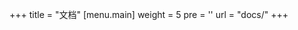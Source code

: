 +++
title = "文档"
[menu.main]
  weight = 5
  pre = '<i class="fa fa-fw fa-book"></i>'
  url = "docs/"
+++
